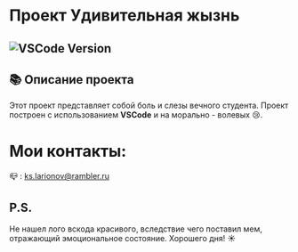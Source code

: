 # Проект Удивительная жызнь
![VSCode Version](https://i.pinimg.com/236x/d1/ec/83/d1ec83c296abc7bea5357ce9968e0013.jpg)
---
## 📚 Описание проекта

Этот проект представляет собой боль и слезы вечного студента. Проект построен с использованием **VSCode** и на морально - волевых :cry:.

# Мои контакты:
:mailbox_closed: : ks.larionov@rambler.ru

## P.S.
Не нашел лого вскода красивого, вследствие чего поставил мем, отражающий эмоциональное состояние. Хорошего дня! :sunny: